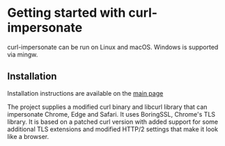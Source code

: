# Getting started with curl-impersonate

curl-impersonate can be run on Linux and macOS. Windows is supported via mingw.

## Installation
Installation instructions are available on the [main page](https://github.com/yifeikong/curl-impersonate#installation)

The project supplies a modified curl binary and libcurl library that can impersonate Chrome, Edge and Safari. It uses BoringSSL, Chrome's TLS library. It is based on a patched curl version with added support for some additional TLS extensions and modified HTTP/2 settings that make it look like a browser.
